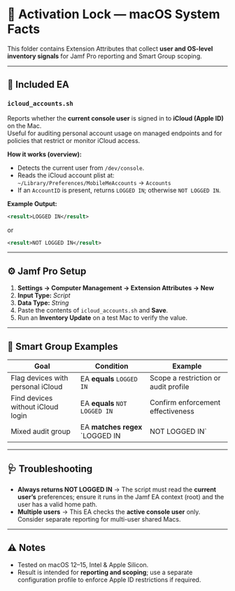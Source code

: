 # 🧾 Activation Lock — macOS System Facts

This folder contains Extension Attributes that collect **user and OS-level inventory signals** for Jamf Pro reporting and Smart Group scoping.

---

## 📄 Included EA

### `icloud_accounts.sh`
Reports whether the **current console user** is signed in to **iCloud (Apple ID)** on the Mac.  
Useful for auditing personal account usage on managed endpoints and for policies that restrict or monitor iCloud access.

**How it works (overview):**
- Detects the current user from `/dev/console`.
- Reads the iCloud account plist at:  
  `~/Library/Preferences/MobileMeAccounts` → `Accounts`
- If an `AccountID` is present, returns `LOGGED IN`; otherwise `NOT LOGGED IN`.

**Example Output:**
```xml
<result>LOGGED IN</result>
```
or
```xml
<result>NOT LOGGED IN</result>
```

---

## ⚙️ Jamf Pro Setup

1. **Settings → Computer Management → Extension Attributes → New**  
2. **Input Type:** *Script*  
3. **Data Type:** *String*  
4. Paste the contents of `icloud_accounts.sh` and **Save**.  
5. Run an **Inventory Update** on a test Mac to verify the value.

---

## 🧠 Smart Group Examples

| Goal | Condition | Example |
|------|-----------|---------|
| Flag devices with personal iCloud | EA **equals** `LOGGED IN` | Scope a restriction or audit profile |
| Find devices without iCloud login | EA **equals** `NOT LOGGED IN` | Confirm enforcement effectiveness |
| Mixed audit group | EA **matches regex** `LOGGED IN|NOT LOGGED IN` | All devices with explicit state |

---

## 🩺 Troubleshooting

- **Always returns NOT LOGGED IN** → The script must read the **current user’s** preferences; ensure it runs in the Jamf EA context (root) and the user has a valid home path.  
- **Multiple users** → This EA checks the **active console user** only. Consider separate reporting for multi-user shared Macs.

---

## ⚠️ Notes

- Tested on macOS 12–15, Intel & Apple Silicon.  
- Result is intended for **reporting and scoping**; use a separate configuration profile to enforce Apple ID restrictions if required.
